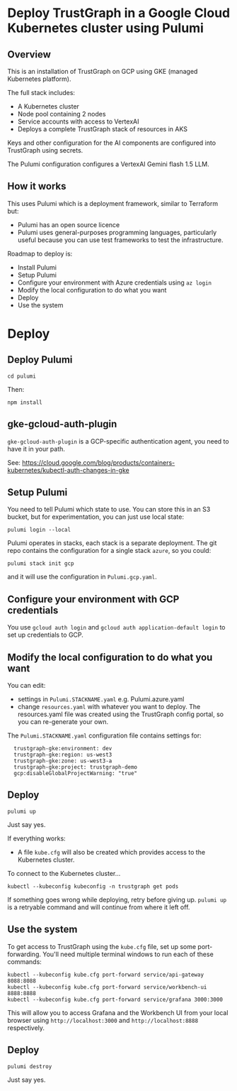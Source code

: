 
# Deploy TrustGraph in a Google Cloud Kubernetes cluster using Pulumi

## Overview

This is an installation of TrustGraph on GCP using GKE (managed Kubernetes
platform).

The full stack includes:

- A Kubernetes cluster
- Node pool containing 2 nodes
- Service accounts with access to VertexAI
- Deploys a complete TrustGraph stack of resources in AKS

Keys and other configuration for the AI components are configured into
TrustGraph using secrets.

The Pulumi configuration configures a VertexAI Gemini flash 1.5 LLM.

## How it works

This uses Pulumi which is a deployment framework, similar to Terraform
but:
- Pulumi has an open source licence
- Pulumi uses general-purposes programming languages, particularly useful
  because you can use test frameworks to test the infrastructure.

Roadmap to deploy is:
- Install Pulumi
- Setup Pulumi
- Configure your environment with Azure credentials using `az login`
- Modify the local configuration to do what you want
- Deploy
- Use the system

# Deploy

## Deploy Pulumi

```
cd pulumi
```

Then:

```
npm install
```

## gke-gcloud-auth-plugin

`gke-gcloud-auth-plugin` is a GCP-specific authentication agent, you need
to have it in your path.

See: https://cloud.google.com/blog/products/containers-kubernetes/kubectl-auth-changes-in-gke

## Setup Pulumi

You need to tell Pulumi which state to use.  You can store this in an S3
bucket, but for experimentation, you can just use local state:

```
pulumi login --local
```

Pulumi operates in stacks, each stack is a separate deployment.  The
git repo contains the configuration for a single stack `azure`, so you
could:

```
pulumi stack init gcp
```

and it will use the configuration in `Pulumi.gcp.yaml`.

## Configure your environment with GCP credentials

You use `gcloud auth login` and `gcloud auth application-default login`
to set up credentials to GCP.

## Modify the local configuration to do what you want

You can edit:
- settings in `Pulumi.STACKNAME.yaml` e.g. Pulumi.azure.yaml
- change `resources.yaml` with whatever you want to deploy.
  The resources.yaml file was created using the TrustGraph config portal,
  so you can re-generate your own.

The `Pulumi.STACKNAME.yaml` configuration file contains settings for:

```
  trustgraph-gke:environment: dev
  trustgraph-gke:region: us-west3
  trustgraph-gke:zone: us-west3-a
  trustgraph-gke:project: trustgraph-demo
  gcp:disableGlobalProjectWarning: "true"
```

## Deploy

```
pulumi up
```

Just say yes.

If everything works:
- A file `kube.cfg` will also be created which provides access
  to the Kubernetes cluster.

To connect to the Kubernetes cluster...

```
kubectl --kubeconfig kubeconfig -n trustgraph get pods
```

If something goes wrong while deploying, retry before giving up.
`pulumi up` is a retryable command and will continue from
where it left off.

## Use the system

To get access to TrustGraph using the `kube.cfg` file, set up some
port-forwarding.  You'll need multiple terminal windows to run each of
these commands:

```
kubectl --kubeconfig kube.cfg port-forward service/api-gateway 8088:8088
kubectl --kubeconfig kube.cfg port-forward service/workbench-ui 8888:8888
kubectl --kubeconfig kube.cfg port-forward service/grafana 3000:3000
```

This will allow you to access Grafana and the Workbench UI from your local
browser using `http://localhost:3000` and `http://localhost:8888`
respectively.


## Deploy

```
pulumi destroy
```

Just say yes.

